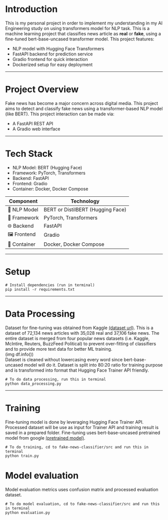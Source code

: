 # Introduction
This is my personal project in order to implement my understanding in my AI Engineering study on using transformers model for NLP task. This is a machine learning project that classifies news article as **real** or **fake**, using a fine-tuned bert-base-uncased transformer model. This project features:

- NLP model with Hugging Face Transformers
- FastAPI backend for prediction service
- Gradio frontend for quick interaction
- Dockerized setup for easy deployment

---

# Project Overview
Fake news has become a major concern across digital media. This project aims to detect and classify fake news using a transformer-based NLP model (like BERT).
This project interaction can be made via:
- A FastAPI REST API
- A Gradio web interface

---

# Tech Stack
- NLP Model: BERT (Hugging Face)
- Framework: PyTorch, Transformers
- Backend: FastAPI
- Frontend: Gradio
- Container: Docker, Docker Compose

| Component      | Technology                         |
|----------------|-------------------------------------|
| 🧠 NLP Model   | BERT or DistilBERT (Hugging Face)   |
| 🧪 Framework   | PyTorch, Transformers                |
| 🌐 Backend     | FastAPI                             |
| 🖼️ Frontend    | Gradio                              |
| 🐳 Container   | Docker, Docker Compose              |

---

# Setup
```
# Install dependencies (run in terminal)
pip install -r requirements.txt
```

---

# Data Processing
Dataset for fine-tuning was obtained from Kaggle [(dataset url)](https://www.kaggle.com/datasets/saurabhshahane/fake-news-classification). This is a dataset of 72,134 news articles with 35,028 real and 37,106 fake news. The entire dataset is merged from four popular news datasets (i.e. Kaggle, McIntire, Reuters, BuzzFeed Political) to prevent over-fitting of classifiers and to provide more text data for better ML training.  
(img df.info())  
Dataset is cleaned without lowercasing every word since bert-base-uncased model will do it. Dataset is split into 80:20 ratio for training purpose and is transformed into format that Hugging Face Trainer API friendly. 

```
# To do data processing, run this in terminal
python data_processing.py
```

---

# Training
Fine-tuning model is done by leveraging Hugging Face Trainer API. Processed dataset will be use as input for Trainer API and training result is saved in a prepared folder. Fine-tuning uses bert-base-uncased pretrained model from google [(pretrained model)](google-bert/bert-base-uncased).
```
# To do training, cd to fake-news-classifier/src and run this in terminal
python train.py
```

# Model evaluation
Model evaluation metrics uses confusion matrix and processed evaluation dataset.
```
# To do model evaluation, cd to fake-news-classifier/src and run this in terminal
python evaluation.py
```

#
